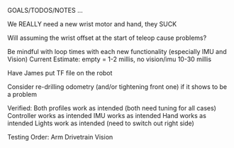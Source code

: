 GOALS/TODOS/NOTES ...

We REALLY need a new wrist motor and hand, they SUCK

Will assuming the wrist offset at the start of teleop cause problems?

Be mindful with loop times with each new functionality (especially IMU and Vision)
Current Estimate: empty = 1-2 millis, no vision/imu 10-30 millis

Have James put TF file on the robot

Consider re-drilling odometry (and/or tightening front one) if it shows to be a problem

Verified:
Both profiles work as intended (both need tuning for all cases)
Controller works as intended
IMU works as intended
Hand works as intended
Lights work as intended (need to switch out right side)

Testing Order:
Arm
Drivetrain
Vision